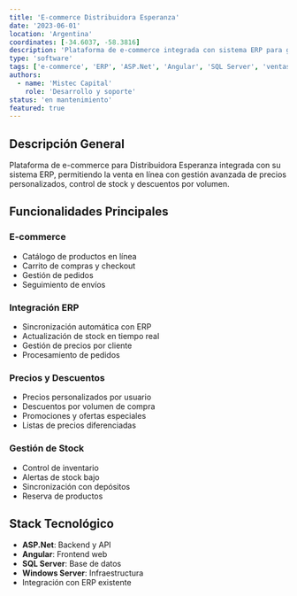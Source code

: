 ```yaml
---
title: 'E-commerce Distribuidora Esperanza'
date: '2023-06-01'
location: 'Argentina'
coordinates: [-34.6037, -58.3816]
description: 'Plataforma de e-commerce integrada con sistema ERP para gestión de ventas, precios por cliente, stock y descuentos por volumen.'
type: 'software'
tags: ['e-commerce', 'ERP', 'ASP.Net', 'Angular', 'SQL Server', 'ventas']
authors:
  - name: 'Mistec Capital'
    role: 'Desarrollo y soporte'
status: 'en mantenimiento'
featured: true
---
```


## Descripción General

Plataforma de e-commerce para Distribuidora Esperanza integrada con su sistema ERP, permitiendo la venta en línea con gestión avanzada de precios personalizados, control de stock y descuentos por volumen.

## Funcionalidades Principales

### E-commerce

- Catálogo de productos en línea
- Carrito de compras y checkout
- Gestión de pedidos
- Seguimiento de envíos

### Integración ERP

- Sincronización automática con ERP
- Actualización de stock en tiempo real
- Gestión de precios por cliente
- Procesamiento de pedidos

### Precios y Descuentos

- Precios personalizados por usuario
- Descuentos por volumen de compra
- Promociones y ofertas especiales
- Listas de precios diferenciadas

### Gestión de Stock

- Control de inventario
- Alertas de stock bajo
- Sincronización con depósitos
- Reserva de productos

## Stack Tecnológico

- **ASP.Net**: Backend y API
- **Angular**: Frontend web
- **SQL Server**: Base de datos
- **Windows Server**: Infraestructura
- Integración con ERP existente
